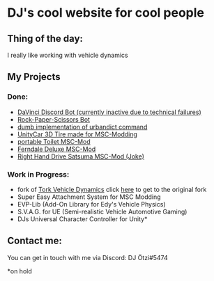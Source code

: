 # DJ's cool website for cool people

## Thing of the day:
I really like working with vehicle dynamics

## My Projects
### Done:
 - [DaVinci Discord Bot (currently inactive due to technical failures)](https://progame03.github.io/davincibot/)
 - [Rock-Paper-Scissors Bot](https://github.com/Progame03/RPS-Bot) 
 - [dumb implementation of urbandict command](https://github.com/Progame03/urbandict-implementation-for-dumb-people)
 - [UnityCar 3D Tire made for MSC-Modding](https://github.com/Progame03/UnityCar-3D-Tire)
 - [portable Toilet MSC-Mod](https://www.nexusmods.com/mysummercar/mods/722)
 - [Ferndale Deluxe MSC-Mod](https://www.nexusmods.com/mysummercar/mods/762)
 - [Right Hand Drive Satsuma MSC-Mod (Joke)](https://www.nexusmods.com/mysummercar/mods/782)

### Work in Progress:
 - fork of [Tork Vehicle Dynamics](https://github.com/Progame03/tork) click [here](https://github.com/adrenak/tork) to get to the original fork 
 - Super Easy Attachment System for MSC Modding
 - EVP-Lib (Add-On Library for Edy's Vehicle Physics)
 - S.V.A.G. for UE (Semi-realistic Vehicle Automotive Gaming)
 - DJs Universal Character Controller for Unity*

## Contact me:
You can get in touch with me via Discord: DJ Ötzi#5474


*on hold

